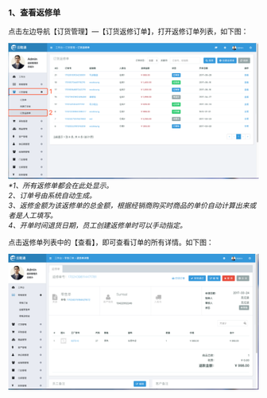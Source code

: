 ### 1、查看返修单

点击左边导航【订货管理】—【订货返修订单】，打开返修订单列表，如下图：

![](/assets/dhgl-dhfx-1.png)_\*1、所有返修单都会在此处显示。  
  2、订单号由系统自动生成。  
  3、返修金额为该返修单的总金额，根据经销商购买时商品的单价自动计算出来或者是人工填写。  
  4、开单时间退货日期，员工创建返修单时可以手动指定。_

点击返修单列表中的【查看】，即可查看订单的所有详情。如下图：

![](/assets/lsgl-lsfx-ck.png)

